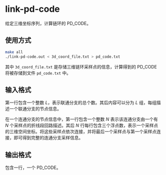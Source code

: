 # link-pd-code
给定三维坐标序列，计算链环的 PD_CODE。



## 使用方式

```bash
make all
./link-pd-code.out < 3d_coord_file.txt > pd_code.txt
```

其中 `3d_coord_file.txt` 是存储三维链环采样点的信息，计算得到的 PD_CODE 将被存储到文件 `pd_code.txt` 中。



## 输入格式

第一行包含一个整数 $L$，表示联通分支的总个数。其后内容可以分为 $L$ 组，每组描述一个联通分支的节点信息。

在一个连通分支的节点信息中，第一行包含一个整数 $N$ 表示该连通分支由一个有 $N$ 个采样点的折线段回路描述。其后 $N$ 行每行包含三个浮点数，表示一个采样点的三维空间坐标。将这些采样点依次连接，并将最后一个采样点与第一个采样点连接，即可得到完整的连通分支采样信息。



## 输出格式

包含一行，一个 PD_CODE。
